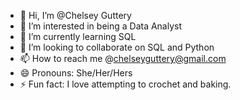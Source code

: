 - 👋 Hi, I’m @Chelsey Guttery
- 👀 I’m interested in being a Data Analyst
- 🌱 I’m currently learning SQL
- 💞️ I’m looking to collaborate on SQL and Python
- 📫 How to reach me @chelseyguttery@gmail.com
- 😄 Pronouns: She/Her/Hers
- ⚡ Fun fact: I love attempting to crochet and baking.

<!---
chelsey-g-123/chelsey-g-123 is a ✨ special ✨ repository because its `README.md` (this file) appears on your GitHub profile.
You can click the Preview link to take a look at your changes.
--->
